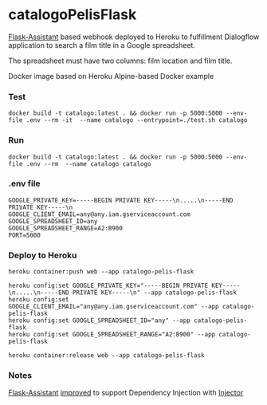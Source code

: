 # catalogoPelisFlask

[Flask-Assistant](https://github.com/treethought/flask-assistant) based webhook deployed to Heroku to fulfillment Dialogflow application to search a film title in a Google spreadsheet.

The spreadsheet must have two columns: film location and film title.

Docker image based on Heroku Alpine-based Docker example

### Test

```
docker build -t catalogo:latest . && docker run -p 5000:5000 --env-file .env --rm -it  --name catalogo --entrypoint=./test.sh catalogo
```

### Run

```
docker build -t catalogo:latest . && docker run -p 5000:5000 --env-file .env --rm  --name catalogo catalogo
```

### .env file

```
GOOGLE_PRIVATE_KEY=-----BEGIN PRIVATE KEY-----\n.....\n-----END PRIVATE KEY-----\n
GOOGLE_CLIENT_EMAIL=any@any.iam.gserviceaccount.com
GOOGLE_SPREADSHEET_ID=any
GOOGLE_SPREADSHEET_RANGE=A2:B900
PORT=5000
```

### Deploy to Heroku

```
heroku container:push web --app catalogo-pelis-flask 

heroku config:set GOOGLE_PRIVATE_KEY="-----BEGIN PRIVATE KEY-----\n.....\n-----END PRIVATE KEY-----\n" --app catalogo-pelis-flask
heroku config:set GOOGLE_CLIENT_EMAIL="any@any.iam.gserviceaccount.com" --app catalogo-pelis-flask
heroku config:set GOOGLE_SPREADSHEET_ID="any" --app catalogo-pelis-flask
heroku config:set GOOGLE_SPREADSHEET_RANGE="A2:B900" --app catalogo-pelis-flask

heroku container:release web --app catalogo-pelis-flask
```

### Notes

[Flask-Assistant](https://github.com/treethought/flask-assistant) [improved](https://github.com/jose-carmona/flask-assistant) to support Dependency Injection with [Injector](https://github.com/alecthomas/injector)


